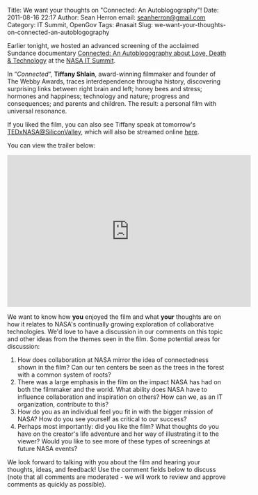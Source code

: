 Title: We want your thoughts on "Connected: An Autoblogography"!
Date: 2011-08-16 22:17
Author: Sean Herron
email: seanherron@gmail.com
Category: IT Summit, OpenGov
Tags: #nasait
Slug: we-want-your-thoughts-on-connected-an-autoblogography

Earlier tonight, we hosted an advanced screening of the acclaimed
Sundance documentary [Connected: An Autoblogography about Love, Death &
Technology][] at the [NASA IT Summit][].

In “*Connected*“, **Tiffany Shlain**, award-winning filmmaker and
founder of The Webby Awards, traces interdependence througha history,
discovering surprising links between right brain and left; honey bees
and stress; hormones and happiness; technology and nature; progress and
consequences; and parents and children. The result: a personal film with
universal resonance.

If you liked the film, you can also see Tiffany speak at tomorrow's
[TEDxNASA@SiliconValley][], which will also be streamed online [here][].

You can view the trailer below:

<iframe src="http://www.youtube.com/embed/eQmoRIVJnzQ" frameborder="0" width="560" height="349"></iframe>

We want to know how **you** enjoyed the film and what **your** thoughts
are on how it relates to NASA's continually growing exploration of
collaborative technologies. We'd love to have a discussion in our
comments on this topic and other ideas from the themes seen in the film.
Some potential areas for discussion:

1.  How does collaboration at NASA mirror the idea of connectedness
    shown in the film? Can our ten centers be seen as the trees in the
    forest with a common system of roots?
2.  There was a large emphasis in the film on the impact NASA has had on
    both the filmmaker and the world. What ability does NASA have to
    influence collaboration and inspiration on others? How can we, as an
    IT organization, contribute to this?
3.  How do you as an individual feel you fit in with the bigger mission
    of NASA? How do you see yourself as critical to our success?
4.  Perhaps most importantly: did you like the film? What thoughts do
    you have on the creator's life adventure and her way of illustrating
    it to the viewer? Would you like to see more of these types of
    screenings at future NASA events?

<div>

We look forward to talking with you about the film and hearing your
thoughts, ideas, and feedback! Use the comment fields below to discuss
(note that all comments are moderated - we will work to review and
approve comments as quickly as possible).

</div>

  [Connected: An Autoblogography about Love, Death & Technology]: http://connectedthefilm.com/
  [NASA IT Summit]: http://www.nasa.gov/offices/ocio/itsummit/index.html
  [TEDxNASA@SiliconValley]: http://tedxnasa.com/silicon-valley/speakers/
  [here]: http://tedxnasa.com/silicon-valley/live-stream/
